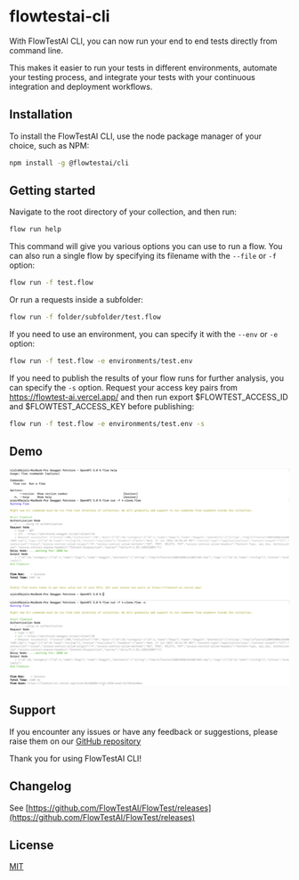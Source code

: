 # flowtestai-cli

With FlowTestAI CLI, you can now run your end to end tests directly from command line.

This makes it easier to run your tests in different environments, automate your testing process, and integrate your tests with your continuous integration and deployment workflows.

## Installation

To install the FlowTestAI CLI, use the node package manager of your choice, such as NPM:

```bash
npm install -g @flowtestai/cli
```

## Getting started

Navigate to the root directory of your collection, and then run:

```bash
flow run help
```

This command will give you various options you can use to run a flow. You can also run a single flow by specifying its filename with the `--file` or `-f` option:

```bash
flow run -f test.flow
```

Or run a requests inside a subfolder:

```bash
flow run -f folder/subfolder/test.flow
```

If you need to use an environment, you can specify it with the `--env` or `-e` option:

```bash
flow run -f test.flow -e environments/test.env
```

If you need to publish the results of your flow runs for further analysis, you can specify the `-s` option. Request your access key pairs from https://flowtest-ai.vercel.app/ and then run export $FLOWTEST_ACCESS_ID and $FLOWTEST_ACCESS_KEY before publishing:

```bash
flow run -f test.flow -e environments/test.env -s
```

## Demo

![demo1](assets/demo1.png)
![demo2](assets/demo2.png)

## Support

If you encounter any issues or have any feedback or suggestions, please raise them on our [GitHub repository](https://github.com/FlowTestAI/FlowTest)

Thank you for using FlowTestAI CLI!

## Changelog

See [https://github.com/FlowTestAI/FlowTest/releases](https://github.com/FlowTestAI/FlowTest/releases)

## License

[MIT](LICENSE.md)
